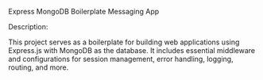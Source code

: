 Express MongoDB Boilerplate Messaging App

Description:

This project serves as a boilerplate for building web applications using Express.js with MongoDB as the database. It includes essential middleware and configurations for session management, error handling, logging, routing, and more.

